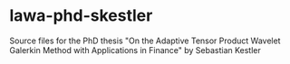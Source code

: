 lawa-phd-skestler
=================

Source files for the PhD thesis "On the Adaptive Tensor Product Wavelet Galerkin Method with Applications in Finance" by Sebastian Kestler
